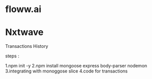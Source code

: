 # floww.ai 
# Nxtwave 

Transactions History 

steps :

1.npm init -y
2.npm install mongoose express body-parser nodemon 
3.integrating with monoggose slice 
4.code for transactions 

